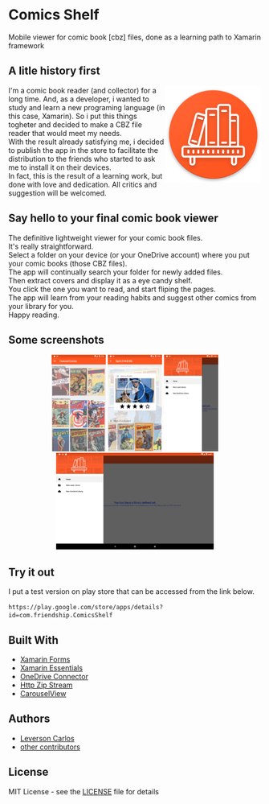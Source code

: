 # Comics Shelf

Mobile viewer for comic book [cbz] files, done as a learning path to Xamarin framework

## A litle history first

<img src="./resources/raw/AppIcon/Android icon.png" 
   title="Logo" width="192" height="192" align="right"/>

I'm a comic book reader (and collector) for a long time. And, as a developer, i wanted to study and learn a new programing language (in this case, Xamarin). So i put this things togheter and decided to make a CBZ file reader that would meet my needs.  
With the result already satisfying me, i decided to publish the app in the store to facilitate the distribution to the friends who started to ask me to install it on their devices.  
In fact, this is the result of a learning work, but done with love and dedication. All critics and suggestion will be welcomed. 

## Say hello to your final comic book viewer

The definitive lightweight viewer for your comic book files.  
It's really straightforward.  
Select a folder on your device (or your OneDrive account) where you put your comic books (those CBZ files).  
The app will continually search your folder for newly added files.  
Then extract covers and display it as a eye candy shelf.  
You click the one you want to read, and start fliping the pages.  
The app will learn from your reading habits and suggest other comics from your library for you.  
Happy reading. 

## Some screenshots

<p align="center">
  <img src="./resources/metadata/en-US/images/phoneScreenshots/2.png" 
     title="Comics Shelf on Phone" width="108" height="192" />
  <img src="./resources/metadata/en-US/images/phoneScreenshots/1.png" 
     title="Opened Comic on Phone" width="108" height="192" />  
  <img src="./resources/metadata/en-US/images/phoneScreenshots/3.png" 
     title="Multiple Libraries" width="108" height="192" />  
  <img src="./resources/metadata/en-US/images/tenInchScreenshots/2.png" 
     title="Opened Comic on Tablet" width="314" height="192" />    
</p>

## Try it out

I put a test version on play store that can be accessed from the link below. 

```
https://play.google.com/store/apps/details?id=com.friendship.ComicsShelf
```

## Built With

* [Xamarin Forms](https://docs.microsoft.com/pt-br/xamarin/xamarin-forms)
* [Xamarin Essentials](https://docs.microsoft.com/en-us/xamarin/essentials/)
* [OneDrive Connector](https://github.com/LeversonCarlos/Xamarin.OneDrive.Connector)
* [Http Zip Stream](https://github.com/LeversonCarlos/HttpZipStream)
* [CarouselView](https://github.com/alexrainman/CarouselView)

## Authors

* [Leverson Carlos](https://github.com/LeversonCarlos)
* [other contributors](https://github.com/LeversonCarlos/ComicsShelf/graphs/contributors)

## License

MIT License - see the [LICENSE](LICENSE) file for details
